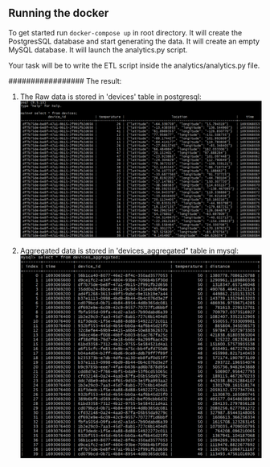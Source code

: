 ## Running the docker

To get started run ``` docker-compose up ``` in root directory.
It will create the PostgresSQL database and start generating the data.
It will create an empty MySQL database.
It will launch the analytics.py script. 

Your task will be to write the ETL script inside the analytics/analytics.py file.

#################
The result:
1. The Raw data is stored in 'devices' table in postgresql:
![devices table](screenshots/devices.PNG)

2. Aggregated data is stored in 'devices_aggregated" table in mysql:
![devices table](screenshots/aggregated.PNG)
